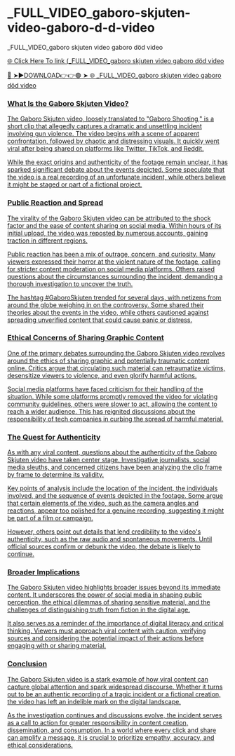 # _FULL_VIDEO_gaboro-skjuten-video-gaboro-d-d-video
_FULL_VIDEO_gaboro skjuten video gaboro död video

<a href="https://vid01.chat-foryou.com/retw3445"> 🌐 Click Here To link (_FULL_VIDEO_gaboro skjuten video gaboro död video

🔴 ➤►DOWNLOAD👉👉🟢 ➤  <a href="https://vid01.chat-foryou.com/retw3445"> 🌐 _FULL_VIDEO_gaboro skjuten video gaboro död video

### What Is the Gaboro Skjuten Video?  
The Gaboro Skjuten video, loosely translated to "Gaboro Shooting," is a short clip that allegedly captures a dramatic and unsettling incident involving gun violence. The video begins with a scene of apparent confrontation, followed by chaotic and distressing visuals. It quickly went viral after being shared on platforms like Twitter, TikTok, and Reddit.  

While the exact origins and authenticity of the footage remain unclear, it has sparked significant debate about the events depicted. Some speculate that the video is a real recording of an unfortunate incident, while others believe it might be staged or part of a fictional project.  

### Public Reaction and Spread  
The virality of the Gaboro Skjuten video can be attributed to the shock factor and the ease of content sharing on social media. Within hours of its initial upload, the video was reposted by numerous accounts, gaining traction in different regions.  

Public reaction has been a mix of outrage, concern, and curiosity. Many viewers expressed their horror at the violent nature of the footage, calling for stricter content moderation on social media platforms. Others raised questions about the circumstances surrounding the incident, demanding a thorough investigation to uncover the truth.  

The hashtag #GaboroSkjuten trended for several days, with netizens from around the globe weighing in on the controversy. Some shared their theories about the events in the video, while others cautioned against spreading unverified content that could cause panic or distress.  

### Ethical Concerns of Sharing Graphic Content  
One of the primary debates surrounding the Gaboro Skjuten video revolves around the ethics of sharing graphic and potentially traumatic content online. Critics argue that circulating such material can retraumatize victims, desensitize viewers to violence, and even glorify harmful actions.  

Social media platforms have faced criticism for their handling of the situation. While some platforms promptly removed the video for violating community guidelines, others were slower to act, allowing the content to reach a wider audience. This has reignited discussions about the responsibility of tech companies in curbing the spread of harmful material.  

### The Quest for Authenticity  
As with any viral content, questions about the authenticity of the Gaboro Skjuten video have taken center stage. Investigative journalists, social media sleuths, and concerned citizens have been analyzing the clip frame by frame to determine its validity.  

Key points of analysis include the location of the incident, the individuals involved, and the sequence of events depicted in the footage. Some argue that certain elements of the video, such as the camera angles and reactions, appear too polished for a genuine recording, suggesting it might be part of a film or campaign.  

However, others point out details that lend credibility to the video's authenticity, such as the raw audio and spontaneous movements. Until official sources confirm or debunk the video, the debate is likely to continue.  

### Broader Implications  
The Gaboro Skjuten video highlights broader issues beyond its immediate content. It underscores the power of social media in shaping public perception, the ethical dilemmas of sharing sensitive material, and the challenges of distinguishing truth from fiction in the digital age.  

It also serves as a reminder of the importance of digital literacy and critical thinking. Viewers must approach viral content with caution, verifying sources and considering the potential impact of their actions before engaging with or sharing material.  

### Conclusion  
The Gaboro Skjuten video is a stark example of how viral content can capture global attention and spark widespread discourse. Whether it turns out to be an authentic recording of a tragic incident or a fictional creation, the video has left an indelible mark on the digital landscape.  

As the investigation continues and discussions evolve, the incident serves as a call to action for greater responsibility in content creation, dissemination, and consumption. In a world where every click and share can amplify a message, it is crucial to prioritize empathy, accuracy, and ethical considerations.









